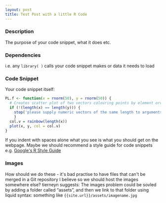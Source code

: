 ```yaml
---
layout: post
title: Test Post with a little R Code
---
```



### Description
The purpose of your code snippet, what it does etc.


### Dependencies
i.e. any `library( )` calls your code snippet makes or data it needs to load

### Code Snippet
Your code snippet itself:
```r
PL.f <- function(x = rnorm(50), y = rnorm(50)) {
  # Creates scatter plot of two vectors colouring points by element order 
  if (!(length(x) == length(y))) {
    stop('please supply numeric vectors of the same length to arguments x and y')
    }
  col.v = rainbow(length(x))
  plot(x, y, col = col.v)
}
```

If you indent with spaces alone what you see is what you should get on the webpage.
Maybe we should recommend a style guide for code snippets e.g. [Google's R Style Guide](https://google.github.io/styleguide/Rguide.xml)

### Images

How should we do these - it's bad practise to have files that can't be merged in a Git repository I believe so we should host the images somewhere else?
tierneyn suggests: 
The images problem could be sovled by adding a folder called “assets”, and then we link to that folder using liquid syntax:
something like `{{site.url}}/assets/imagename.jpg`

